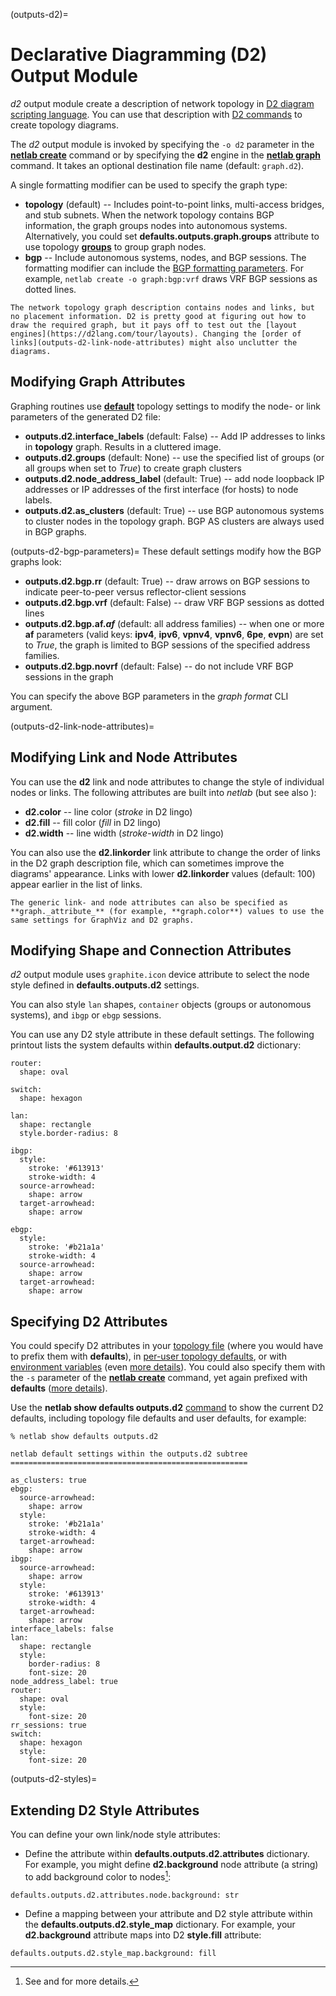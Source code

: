 (outputs-d2)=
# Declarative Diagramming (D2) Output Module

*d2* output module create a description of network topology in [D2 diagram scripting language](https://d2lang.com/tour/intro). You can use that description with [D2 commands](https://d2lang.com/tour/install) to create topology diagrams.

The *d2* output module is invoked by specifying the `-o d2` parameter in the **[netlab create](netlab-create)** command or by specifying the **d2** engine in the **[netlab graph](netlab-graph)** command. It takes an optional destination file name (default: `graph.d2`).

A single formatting modifier can be used to specify the graph type:

* **topology** (default) -- Includes point-to-point links, multi-access bridges, and stub subnets. When the network topology contains BGP information, the graph groups nodes into autonomous systems. Alternatively, you could set **defaults.outputs.graph.groups** attribute to use topology **[groups](topo-groups)** to group graph nodes.
* **bgp** -- Include autonomous systems, nodes, and BGP sessions. The formatting modifier can include the [BGP formatting parameters](outputs-d2-bgp-parameters). For example, `netlab create -o graph:bgp:vrf` draws VRF BGP sessions as dotted lines.

```{tip}
The network topology graph description contains nodes and links, but no placement information. D2 is pretty good at figuring out how to draw the required graph, but it pays off to test out the [layout engines](https://d2lang.com/tour/layouts). Changing the [order of links](outputs-d2-link-node-attributes) might also unclutter the diagrams.
```

## Modifying Graph Attributes

Graphing routines use **[default](topo-defaults)** topology settings to modify the node- or link parameters of the generated D2 file:

* **outputs.d2.interface_labels** (default: False) -- Add IP addresses to links in **topology** graph. Results in a cluttered image.
* **outputs.d2.groups** (default: None) -- use the specified list of groups (or all groups when set to *True*) to create graph clusters
* **outputs.d2.node_address_label** (default: True) -- add node loopback IP addresses or IP addresses of the first interface (for hosts) to node labels.
* **outputs.d2.as_clusters** (default: True) -- use BGP autonomous systems to cluster nodes in the topology graph. BGP AS clusters are always used in BGP graphs.

(outputs-d2-bgp-parameters)=
These default settings modify how the BGP graphs look:

* **outputs.d2.bgp.rr** (default: True) -- draw arrows on BGP sessions to indicate peer-to-peer versus reflector-client sessions
* **outputs.d2.bgp.vrf** (default: False) -- draw VRF BGP sessions as dotted lines
* **outputs.d2.bgp.af._af_** (default: all address families) -- when one or more **af** parameters (valid keys: **ipv4**, **ipv6**, **vpnv4**, **vpnv6**, **6pe**, **evpn**) are set to *True*, the graph is limited to BGP sessions of the specified address families.
* **outputs.d2.bgp.novrf** (default: False) -- do not include VRF BGP sessions in the graph

You can specify the above BGP parameters in the *graph format* CLI argument.

(outputs-d2-link-node-attributes)=
## Modifying Link and Node Attributes

You can use the **d2** link and node attributes to change the style of individual nodes or links. The following attributes are built into _netlab_ (but see also [](outputs-d2-styles)):

* **d2.color** -- line color (*stroke* in D2 lingo)
* **d2.fill** -- fill color (*fill* in D2 lingo)
* **d2.width** -- line width (*stroke-width* in D2 lingo)

You can also use the **d2.linkorder** link attribute to change the order of links in the D2 graph description file, which can sometimes improve the diagrams' appearance. Links with lower **d2.linkorder** values (default: 100) appear earlier in the list of links.

```{tip}
The generic link- and node attributes can also be specified as **graph._attribute_** (for example, **graph.color**) values to use the same settings for GraphViz and D2 graphs.
```

## Modifying Shape and Connection Attributes

*d2* output module uses `graphite.icon` device attribute to select the node style defined in **defaults.outputs.d2** settings.

You can also style `lan` shapes, `container` objects (groups or autonomous systems), and `ibgp` or `ebgp` sessions.

You can use any D2 style attribute in these default settings. The following printout lists the system defaults within **defaults.output.d2** dictionary:

```
router:
  shape: oval

switch:
  shape: hexagon

lan:
  shape: rectangle
  style.border-radius: 8

ibgp:
  style:
    stroke: '#613913'
    stroke-width: 4
  source-arrowhead:
    shape: arrow
  target-arrowhead:
    shape: arrow

ebgp:
  style:
    stroke: '#b21a1a'
    stroke-width: 4
  source-arrowhead:
    shape: arrow
  target-arrowhead:
    shape: arrow
```

## Specifying D2 Attributes

You could specify D2 attributes in your [topology file](defaults-topology) (where you would have to prefix them with **defaults**), in [per-user topology defaults](defaults-user-file), or with [environment variables](defaults-env) (even [more details](../defaults.md)). You could also specify them with the `-s` parameter of the **[netlab create](netlab-create)** command, yet again prefixed with **defaults** ([more details](netlab-create-set)).

Use the **netlab show defaults outputs.d2** [command](netlab-show-defaults) to show the current D2 defaults, including topology file defaults and user defaults, for example:

```
% netlab show defaults outputs.d2

netlab default settings within the outputs.d2 subtree
=====================================================

as_clusters: true
ebgp:
  source-arrowhead:
    shape: arrow
  style:
    stroke: '#b21a1a'
    stroke-width: 4
  target-arrowhead:
    shape: arrow
ibgp:
  source-arrowhead:
    shape: arrow
  style:
    stroke: '#613913'
    stroke-width: 4
  target-arrowhead:
    shape: arrow
interface_labels: false
lan:
  shape: rectangle
  style:
    border-radius: 8
    font-size: 20
node_address_label: true
router:
  shape: oval
  style:
    font-size: 20
rr_sessions: true
switch:
  shape: hexagon
  style:
    font-size: 20
```

(outputs-d2-styles)=
## Extending D2 Style Attributes

You can define your own link/node style attributes:

* Define the attribute within **defaults.outputs.d2.attributes** dictionary. For example, you might define **d2.background** node attribute (a string) to add background color to nodes[^AD]:

```
defaults.outputs.d2.attributes.node.background: str
```

* Define a mapping between your attribute and D2 style attribute within the **defaults.outputs.d2.style_map** dictionary. For example, your **d2.background** attribute maps into D2 **style.fill** attribute:

```
defaults.outputs.d2.style_map.background: fill
```

[^AD]: See [](dev-attribute-validation) and [](dev-valid-data-types) for more details.
